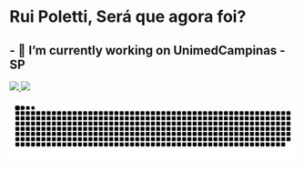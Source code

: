 # Rui Poletti, Será que agora foi?
## - 🔭 I’m currently working on UnimedCampinas - SP

<div>
<a href="https://github.com/ruipoletti28">
<img height="180em" src="https://github-readme-stats.vercel.app/api/top-langs/?username=ruipoletti28&layout=compact&langs_count=7&theme=dracula"/>
<img height="180em" src="https://github-readme-stats.vercel.app/api?username=ruipoletti28&show_icons=true&theme=dracula&include_all_commits=true&count_private=true"/>
</div>

![Snake animation](https://github.com/ruipoletti28/ruipoletti28/blob/output/github-contribution-grid-snake.svg)


<!--
**ruipoletti28/ruipoletti28** is a ✨ _special_ ✨ repository because its `README.md` (this file) appears on your GitHub profile.

Here are some ideas to get you started:

- 🔭 I’m currently working on ...
- 🌱 I’m currently learning ...
- 👯 I’m looking to collaborate on ...
- 🤔 I’m looking for help with ...
- 💬 Ask me about ...
- 📫 How to reach me: ...
- 😄 Pronouns: ...
- ⚡ Fun fact: ...
-->
